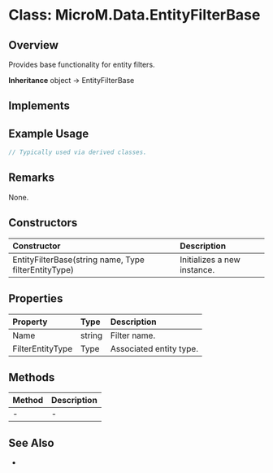 # Class: MicroM.Data.EntityFilterBase
## Overview
Provides base functionality for entity filters.

**Inheritance**
object -> EntityFilterBase

**Implements**
-

## Example Usage
```csharp
// Typically used via derived classes.
```
## Remarks
None.

## Constructors
| Constructor | Description |
|:------------|:-------------|
| EntityFilterBase(string name, Type filterEntityType) | Initializes a new instance. |

## Properties
| Property | Type | Description |
|:------------|:-------------|:-------------|
| Name | string | Filter name. |
| FilterEntityType | Type | Associated entity type. |

## Methods
| Method | Description |
|:------------|:-------------|
| - | - |

## See Also
-
